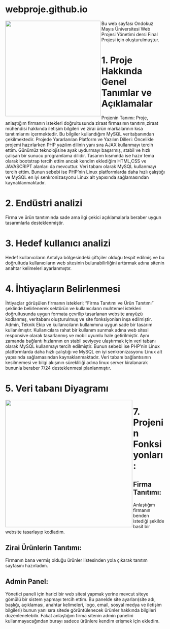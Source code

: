 # webproje.github.io
<img src="https://upload.wikimedia.org/wikipedia/tr/thumb/c/c4/OM%C3%9C_logo.svg/1200px-OM%C3%9C_logo.svg.png" align="left" width ="300" height ="300">
Bu web sayfası Ondokuz Mayıs Üniversitesi Web Projesi Yönetimi dersi Final Projesi için oluşturulmuştur.

# 1. Proje Hakkında Genel Tanımlar ve Açıklamalar
Projenin Tanımı: Proje, anlaştığım firmanın istekleri doğrultusunda ziraat firmasının tanıtımı,ziraat mühendisi hakkında iletişim bilgileri ve zirai ürün markalarının kısa tanıtımlarını içermektedir. Bu bilgiler kullandığım MySQL veritabanından çekilmektedir.
Projede Yararlanılan Platform ve Yazılım Dilleri: Öncelikle projemi hazırlarken PHP yazılım dilinin yanı sıra AJAX kullanmayı tercih ettim. Günümüz teknolojisine ayak uydurmayı başarmış, stabil ve hızlı çalışan bir sunucu programlama dilidir. Tasarım kısmında ise hazır tema olarak bootstrap tercih ettim ancak kendim eklediğim HTML,CSS ve JAVASCRIPT alanları da mevcuttur. Veri tabanı olarak MySQL kullanmayı tercih ettim. Bunun sebebi ise PHP’nin Linux platformlarda daha hızlı çalıştığı ve MySQL en iyi senkronizasyonu Linux alt yapısında sağlamasından kaynaklanmaktadır. 
# 2. Endüstri analizi 
Firma ve ürün tanıtımında sade ama ilgi çekici açıklamalarla beraber uygun tasarımlarla desteklenmiştir. 
# 3. Hedef kullanıcı analizi  
Hedef kullanıcıların Antalya bölgesindeki çiftçiler olduğu tespit edilmiş ve bu doğrultuda kullanıcıların web sitesinin bulunabilirliğini arttırmak adına sitenin anahtar kelimeleri ayarlanmıştır.
# 4. İhtiyaçların Belirlenmesi 
İhtiyaçlar görüşülen firmanın istekleri; “Firma Tanıtımı ve Ürün Tanıtımı” şeklinde belirlenerek sektörün ve kullanıcıların muhtemel istekleri doğrultusunda uygun formata çevrilip tasarlanan website arayüzü kodlanmış, veritabanı oluşturulmuş ve site fonksiyonları inşa edilmiştir. 
Admin, Teknik Ekip ve kullanıcıların kullanımına uygun sade bir tasarım kullanılmıştır. 
Kullanıcılara rahat bir kullanım sunmak adına web sitesi responsive olarak tasarlanmış ve mobil uyumlu hale getirilmiştir. Aynı zamanda bağlantı hızlarının en stabil seviyeye ulaştırmak için veri tabanı olarak MySQL kullanmayı tercih edilmiştir. Bunun sebebi ise PHP’nin Linux platformlarda daha hızlı çalıştığı ve MySQL en iyi senkronizasyonu Linux alt yapısında sağlamasından kaynaklanmaktadır. 
Veri tabanı bağlantısının kesilmemesi ve bilgi akışının sürekliliği adına linux server kiralanarak bununla beraber 7/24 desteklenmesi planlanmıştır.

# 5. Veri tabanı Diyagramı
<img src="https://i.hizliresim.com/qbtdmf9.png" align="left" width ="400" height ="400">


# 7. Projenin Fonksiyonları: 

 ## Firma Tanıtımı: 
 Anlaştığım firmanın benden istediği şekilde basit bir website tasarlayıp kodladım. 

 ## Zirai Ürünlerin Tanıtımı:
  Firmanın bana vermiş olduğu ürünler listesinden yola çıkarak tanıtım sayfasını hazırladım.
## Admin Panel: 
Yönetici paneli için harici bir web sitesi yapmak yerine mevcut siteye gömülü bir sistem yapmayı tercih ettim. Bu panelde site ayarları(site adı, başlığı, açıklaması, anahtar kelimeleri, logo, email, sosyal medya ve iletişim bilgileri) bunun yanı sıra sitede görüntülenecek ürünler hakkında bilgileri düzenlenelebilir. Fakat anlaştığım firma sitenin admin panelini kullanmayacağından burayı sadece ürünlere kendim erişmek için ekledim. 

